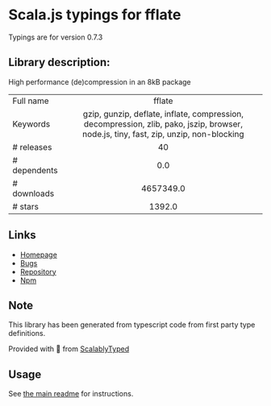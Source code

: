 
# Scala.js typings for fflate

Typings are for version 0.7.3

## Library description:
High performance (de)compression in an 8kB package

|                    |                 |
| ------------------ | :-------------: |
| Full name          | fflate |
| Keywords           | gzip, gunzip, deflate, inflate, compression, decompression, zlib, pako, jszip, browser, node.js, tiny, fast, zip, unzip, non-blocking |
| # releases         | 40 |
| # dependents       | 0.0 |
| # downloads        | 4657349.0 |
| # stars            | 1392.0 |

## Links
- [Homepage](https://101arrowz.github.io/fflate)
- [Bugs](https://github.com/101arrowz/fflate/issues)
- [Repository](https://github.com/101arrowz/fflate)
- [Npm](https://www.npmjs.com/package/fflate)
    


## Note
This library has been generated from typescript code from first party type definitions.

Provided with :purple_heart: from [ScalablyTyped](https://github.com/oyvindberg/ScalablyTyped)

## Usage
See [the main readme](../../readme.md) for instructions.


